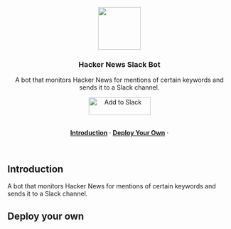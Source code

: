 <p align="center">
    <img src="https://assets.vercel.com/image/upload/v1588805858/repositories/vercel/logo.png" height="96">
    <h3 align="center">Hacker News Slack Bot</h3>
</p>

<p align="center">
  A bot that monitors Hacker News for mentions of certain keywords and sends it to a Slack channel.
</p>

<div align="center">
  <a href="https://slack.com/oauth/v2/authorize?client_id=12364000946.3845028209600&scope=chat:write,commands,links:read&user_scope=links:read"><img alt="Add to Slack" height="40" width="139" src="https://platform.slack-edge.com/img/add_to_slack.png" srcSet="https://platform.slack-edge.com/img/add_to_slack.png 1x, https://platform.slack-edge.com/img/add_to_slack@2x.png 2x" /></a>
</div>
<br/>

<p align="center">
  <a href="#introduction"><strong>Introduction</strong></a> ·
  <a href="#deploy+your+own"><strong>Deploy Your Own</strong></a> ·
</p>
<br/>

## Introduction

A bot that monitors Hacker News for mentions of certain keywords and sends it to a Slack channel.

## Deploy your own

